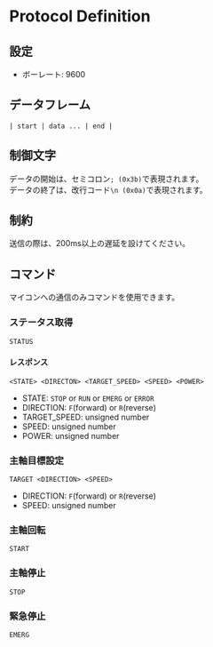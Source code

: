 # Protocol Definition

## 設定

- ボーレート: 9600

## データフレーム

```text
| start | data ... | end |
```

## 制御文字

データの開始は、セミコロン`; (0x3b)`で表現されます。  
データの終了は、改行コード`\n (0x0a)`で表現されます。

## 制約

送信の際は、200ms以上の遅延を設けてください。

## コマンド

マイコンへの通信のみコマンドを使用できます。

### ステータス取得

`STATUS`

#### レスポンス

`<STATE> <DIRECTON> <TARGET_SPEED> <SPEED> <POWER>`

- STATE: `STOP` or `RUN` or `EMERG` or `ERROR`
- DIRECTION: `F`(forward) or `R`(reverse)
- TARGET_SPEED: unsigned number
- SPEED: unsigned number
- POWER: unsigned number

### 主軸目標設定

`TARGET <DIRECTION> <SPEED>`

- DIRECTION: `F`(forward) or `R`(reverse)
- SPEED: unsigned number

### 主軸回転

`START`

### 主軸停止

`STOP`

### 緊急停止

`EMERG`